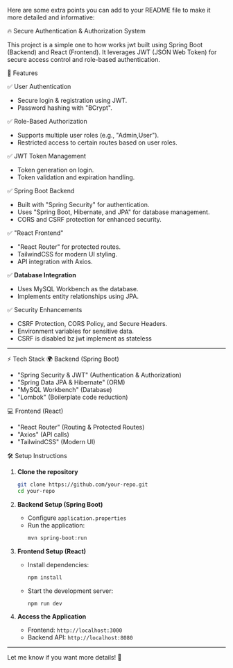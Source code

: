 Here are some extra points you can add to your README file to make it more detailed and informative:

 🔥 Secure Authentication & Authorization System

This project is a simple one to how works jwt built using Spring Boot (Backend) and React (Frontend). It leverages JWT (JSON Web Token) for secure access control and role-based authentication.



🚀 Features

✅ User Authentication
   - Secure login & registration using JWT.
   - Password hashing with "BCrypt".

✅ Role-Based Authorization
   - Supports multiple user roles (e.g., "Admin,User").
   - Restricted access to certain routes based on user roles.

✅ JWT Token Management
   - Token generation on login.
   - Token validation and expiration handling.

✅ Spring Boot Backend
   - Built with "Spring Security" for authentication.
   - Uses "Spring Boot, Hibernate, and JPA" for database management.
   - CORS and CSRF protection for enhanced security.

✅ "React Frontend"
   - "React Router" for protected routes.
   - TailwindCSS for modern UI styling.
   - API integration with Axios.

 

✅ **Database Integration**
   - Uses MySQL Workbench as the database.
   - Implements entity relationships using JPA.

✅ Security Enhancements
   - CSRF Protection, CORS Policy, and Secure Headers.
   - Environment variables for sensitive data.
   - CSRF is disabled bz jwt implement as stateless

---

 ⚡ Tech Stack
 🌍 Backend (Spring Boot)
- "Spring Security & JWT" (Authentication & Authorization)
- "Spring Data JPA & Hibernate" (ORM)
- "MySQL Workbench" (Database)
- "Lombok" (Boilerplate code reduction)

 💻 Frontend (React)
- "React Router" (Routing & Protected Routes)
- "Axios" (API calls)
- "TailwindCSS" (Modern UI)

  


 🛠️ Setup Instructions

1. **Clone the repository**  
   ```bash
   git clone https://github.com/your-repo.git
   cd your-repo
   ```

2. **Backend Setup (Spring Boot)**
   - Configure `application.properties`
   - Run the application:
     ```bash
     mvn spring-boot:run
     ```

3. **Frontend Setup (React)**
   - Install dependencies:
     ```bash
     npm install
     ```
   - Start the development server:
     ```bash
     npm run dev
     ```

4. **Access the Application**
   - Frontend: `http://localhost:3000`
   - Backend API: `http://localhost:8080`

---

Let me know if you want more details! 🚀
